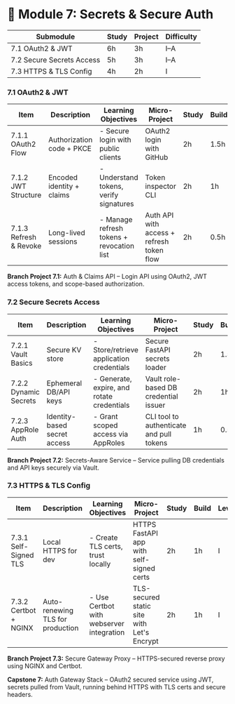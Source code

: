 # 📘 Module 7: Secrets & Secure Auth

| Submodule                 | Study | Project | Difficulty |
| ------------------------- | ----- | ------- | ---------- |
| 7.1 OAuth2 & JWT          | 6h    | 3h      | I–A        |
| 7.2 Secure Secrets Access | 5h    | 3h      | I–A        |
| 7.3 HTTPS & TLS Config    | 4h    | 2h      | I          |

### 7.1 OAuth2 & JWT

| Item                   | Description               | Learning Objectives                       | Micro-Project                             | Study | Build | Level |
| ---------------------- | ------------------------- | ----------------------------------------- | ----------------------------------------- | ----- | ----- | ----- |
| 7.1.1 OAuth2 Flow      | Authorization code + PKCE | - Secure login with public clients        | OAuth2 login with GitHub                  | 2h    | 1.5h  | I     |
| 7.1.2 JWT Structure    | Encoded identity + claims | - Understand tokens, verify signatures    | Token inspector CLI                       | 2h    | 1h    | I     |
| 7.1.3 Refresh & Revoke | Long-lived sessions       | - Manage refresh tokens + revocation list | Auth API with access + refresh token flow | 2h    | 0.5h  | A     |

**Branch Project 7.1:** Auth & Claims API – Login API using OAuth2, JWT access tokens, and scope-based authorization.

### 7.2 Secure Secrets Access

| Item                  | Description                  | Learning Objectives                        | Micro-Project                            | Study | Build | Level |
| --------------------- | ---------------------------- | ------------------------------------------ | ---------------------------------------- | ----- | ----- | ----- |
| 7.2.1 Vault Basics    | Secure KV store              | - Store/retrieve application credentials   | Secure FastAPI secrets loader            | 2h    | 1.5h  | I     |
| 7.2.2 Dynamic Secrets | Ephemeral DB/API keys        | - Generate, expire, and rotate credentials | Vault role-based DB credential issuer    | 2h    | 1h    | A     |
| 7.2.3 AppRole Auth    | Identity-based secret access | - Grant scoped access via AppRoles         | CLI tool to authenticate and pull tokens | 1h    | 0.5h  | A     |

**Branch Project 7.2:** Secrets-Aware Service – Service pulling DB credentials and API keys securely via Vault.

### 7.3 HTTPS & TLS Config

| Item                  | Description                      | Learning Objectives                      | Micro-Project                              | Study | Build | Level |
| --------------------- | -------------------------------- | ---------------------------------------- | ------------------------------------------ | ----- | ----- | ----- |
| 7.3.1 Self-Signed TLS | Local HTTPS for dev              | - Create TLS certs, trust locally        | HTTPS FastAPI app with self-signed certs   | 2h    | 1h    | I     |
| 7.3.2 Certbot + NGINX | Auto-renewing TLS for production | - Use Certbot with webserver integration | TLS-secured static site with Let's Encrypt | 2h    | 1h    | I     |

**Branch Project 7.3:** Secure Gateway Proxy – HTTPS-secured reverse proxy using NGINX and Certbot.

**Capstone 7:** Auth Gateway Stack – OAuth2 secured service using JWT, secrets pulled from Vault, running behind HTTPS with TLS certs and secure headers.
